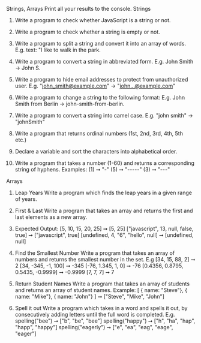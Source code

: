 Strings, Arrays
Print all your results to the console.
Strings

1. Write a program to check whether JavaScript is a string or not.

2. Write a program to check whether a string is empty or not.

3. Write a program to split a string and convert it into an array of words. E.g. text: "I like to walk in the park.

4. Write a program to convert a string in abbreviated form. E.g. John Smith -> John S.

5. Write a program to hide email addresses to protect from unauthorized user. E.g. "john_smith@example.com" -> "john...@example.com"

6. Write a program to change a string to the following format: E.g. John Smith from Berlin -> john-smith-from-berlin.

7. Write a program to convert a string into camel case. E.g. "john smith" -> "johnSmith"

8. Write a program that returns ordinal numbers (1st, 2nd, 3rd, 4th, 5th etc.)

9. Declare a variable and sort the characters into alphabetical order.

10. Write a program that takes a number (1-60) and returns a corresponding string of hyphens. Examples: (1) ➞ "-" (5) ➞ "-----" (3) ➞ "---"

Arrays

1. Leap Years Write a program which finds the leap years in a given range of years.

2. First & Last Write a program that takes an array and returns the first and last elements as a new array.

3. Expected Output: [5, 10, 15, 20, 25] ➞ [5, 25] ["javascript", 13, null, false, true] ➞ ["javascript", true] [undefined, 4, "6", "hello", null] ➞ [undefined, null]

4. Find the Smallest Number Write a program that takes an array of numbers and returns the smallest number in the set.
E.g [34, 15, 88, 2] ➞ 2 [34, -345, -1, 100] ➞ -345 [-76, 1.345, 1, 0] ➞ -76 [0.4356, 0.8795, 0.5435, -0.9999] ➞ -0.9999 [7, 7, 7] ➞ 7

5. Return Student Names Write a program that takes an array of students and returns an array of student names. Example: [ { name: "Steve"}, { name: "Mike"}, { name: "John"} ]
➞ ["Steve", "Mike", "John"]

6. Spell it out Write a program which takes in a word and spells it out, by consecutively adding letters until the full word is completed.
E.g. spelling("bee") ➞ ["b", "be", "bee"] spelling("happy") ➞ ["h", "ha", "hap", "happ", "happy"] spelling("eagerly") ➞ ["e", "ea", "eag", "eage", "eager"]
